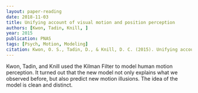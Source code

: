 ```yaml
---
layout: paper-reading
date: 2018-11-03
title: Unifying account of visual motion and position perception
authors: [Kwon, Tadin, Knill, ]
year: 2015
publication: PNAS
tags: [Psych, Motion, Modeling]
citation: Kwon, O. S., Tadin, D., & Knill, D. C. (2015). Unifying account of visual motion and position perception. Proceedings of the National Academy of Sciences, 112(26), 8142-8147.
---
```


Kwon, Tadin, and Knill used the Kilman Filter to model human motion perception. It turned out that the new model not only explains what we observed before, but also predict new motion illusions. The idea of the model is clean and distinct.
